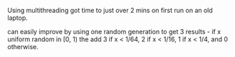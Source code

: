 Using multithreading got time to just over 2 mins on first run on an old laptop.

can easily improve by using one random generation to get 3 results - if x uniform random in [0, 1) the add 3 if x < 1/64, 2 if x < 1/16, 1 if x < 1/4, and 0 otherwise.
